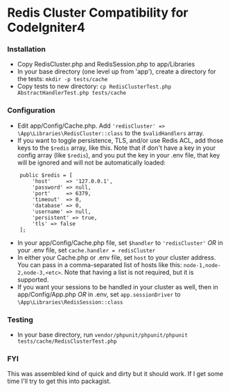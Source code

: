# Redis Cluster Compatibility for CodeIgniter4

### Installation
- Copy RedisCluster.php and RedisSession.php to app/Libraries
- In your base directory (one level up from 'app'), create a directory for the tests: `mkdir -p tests/cache`
- Copy tests to new directory: `cp RedisClusterTest.php AbstractHandlerTest.php tests/cache`

### Configuration
- Edit app/Config/Cache.php.  Add `'redisCluster' => \App\Libraries\RedisCluster::class` to the `$validHandlers` array.
- If you want to toggle persistence, TLS, and/or use Redis ACL, add those keys to the `$redis` array, like this. Note that
if don't have a key in your config array (like `$redis`), and you put the key in your .env file, that key will be ignored
and will not be automatically loaded:
```
    public $redis = [
        'host'     => '127.0.0.1',
        'password' => null,
        'port'     => 6379,
        'timeout'  => 0,
        'database' => 0,
        'username' => null,
        'persistent' => true,
        'tls' => false
    ];
```
- In your app/Config/Cache.php file, set `$handler` to `'redisCluster'` _OR_ in your .env file, set `cache.handler = redisCluster`
- In either your Cache.php or .env file, set `host` to your cluster address.  You can pass in a comma-separated list of 
hosts like this: `node-1,node-2,node-3,<etc>`. Note that having a list is not
required, but it is supported.
- If you want your sessions to be handled in your cluster as well, then in app/Config/App.php _OR_ in .env, set `app.sessionDriver`
to `\App\Libraries\RedisSession::class`

### Testing
- In your base directory, run `vendor/phpunit/phpunit/phpunit tests/cache/RedisClusterTest.php`

### FYI
This was assembled kind of quick and dirty but it should work.  If I get some time I'll try to get this into packagist.
